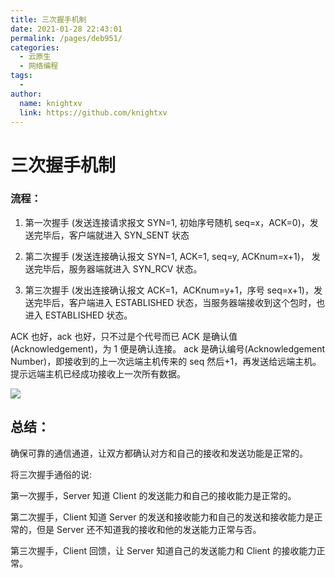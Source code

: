```yaml
---
title: 三次握手机制
date: 2021-01-28 22:43:01
permalink: /pages/deb951/
categories:
  - 云原生
  - 网络编程
tags:
  - 
author: 
  name: knightxv
  link: https://github.com/knightxv
---
```

# 三次握手机制

### 流程：

1. 第一次握手 (发送连接请求报文 SYN=1, 初始序号随机 seq=x，ACK=0)，发送完毕后，客户端就进入 SYN_SENT 状态

2. 第二次握手 (发送连接确认报文 SYN=1, ACK=1, seq=y, ACKnum=x+1)， 发送完毕后，服务器端就进入 SYN_RCV 状态。

3. 第三次握手 (发出连接确认报文 ACK=1，ACKnum=y+1，序号 seq=x+1)，发送完毕后，客户端进入 ESTABLISHED 状态，当服务器端接收到这个包时，也进入 ESTABLISHED 状态。

ACK 也好，ack 也好，只不过是个代号而已 ACK 是确认值(Acknowledgement)，为 1 便是确认连接。 ack 是确认编号(Acknowledgement Number)，即接收到的上一次远端主机传来的 seq 然后+1，再发送给远端主机。提示远端主机已经成功接收上一次所有数据。

![](https://cdn.statically.io/gh/knightxv/image-hosting@master/20230128/3.231644aj7a.webp)

## 总结：

确保可靠的通信通道，让双方都确认对方和自己的接收和发送功能是正常的。

将三次握手通俗的说:

第一次握手，Server 知道 Client 的发送能力和自己的接收能力是正常的。

第二次握手，Client 知道 Server 的发送和接收能力和自己的发送和接收能力是正常的，但是 Server 还不知道我的接收和他的发送能力正常与否。

第三次握手，Client 回馈，让 Server 知道自己的发送能力和 Client 的接收能力正常。
